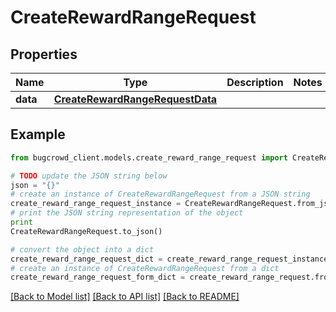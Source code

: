 # CreateRewardRangeRequest


## Properties

Name | Type | Description | Notes
------------ | ------------- | ------------- | -------------
**data** | [**CreateRewardRangeRequestData**](CreateRewardRangeRequestData.md) |  | 

## Example

```python
from bugcrowd_client.models.create_reward_range_request import CreateRewardRangeRequest

# TODO update the JSON string below
json = "{}"
# create an instance of CreateRewardRangeRequest from a JSON string
create_reward_range_request_instance = CreateRewardRangeRequest.from_json(json)
# print the JSON string representation of the object
print
CreateRewardRangeRequest.to_json()

# convert the object into a dict
create_reward_range_request_dict = create_reward_range_request_instance.to_dict()
# create an instance of CreateRewardRangeRequest from a dict
create_reward_range_request_form_dict = create_reward_range_request.from_dict(create_reward_range_request_dict)
```
[[Back to Model list]](../README.md#documentation-for-models) [[Back to API list]](../README.md#documentation-for-api-endpoints) [[Back to README]](../README.md)


